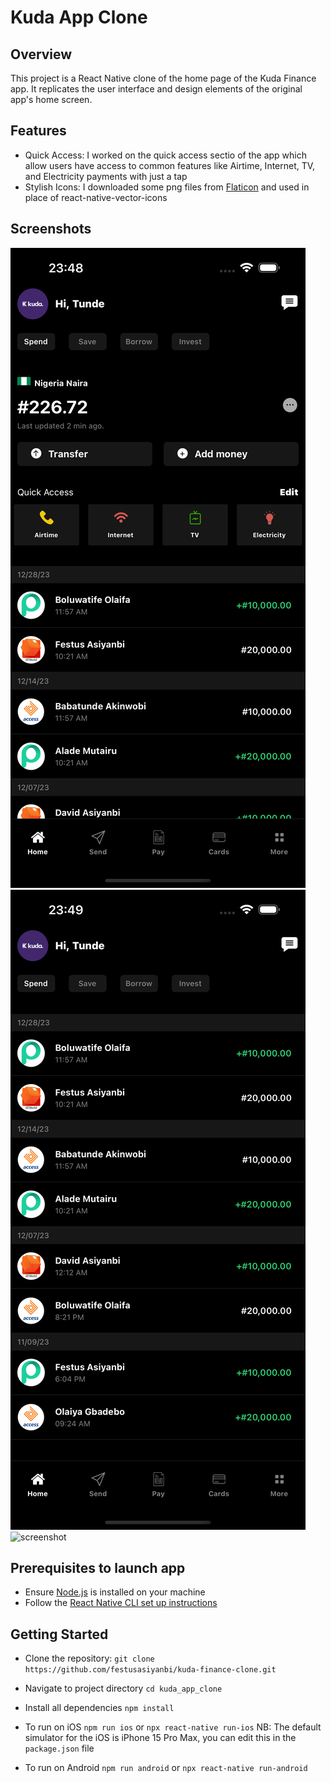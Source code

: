 # Kuda App Clone

## Overview
This project is a React Native clone of the home page of the Kuda Finance app. It replicates the user interface and design elements of the original app's home screen.

## Features
- Quick Access: I worked on the quick access sectio of the app which allow users have access to common features like Airtime, Internet, TV, and Electricity payments with just a tap
- Stylish Icons: I downloaded some png files from [Flaticon](https://www.flaticon.com/) and used in place of react-native-vector-icons

## Screenshots
<img src="./assets/images/simulator.png" alt="screenshot">
<img src="./assets/images/simulator2.png" alt="screenshot">
<img src="./assets/images/screen_recording.png" alt="screenshot">

## Prerequisites to launch app

- Ensure [Node.js](https://nodejs.org/en) is installed on your machine
- Follow the [React Native CLI set up instructions](https://reactnative.dev/docs/environment-setup)

## Getting Started

- Clone the repository:
`git clone https://github.com/festusasiyanbi/kuda-finance-clone.git`

- Navigate to project directory
`cd kuda_app_clone`

- Install all dependencies
`npm install`

- To run on iOS
`npm run ios` or `npx react-native run-ios`
NB: The default simulator for the iOS is iPhone 15 Pro Max, you can edit this in the `package.json` file

- To run on Android
`npm run android` or `npx react-native run-android`

